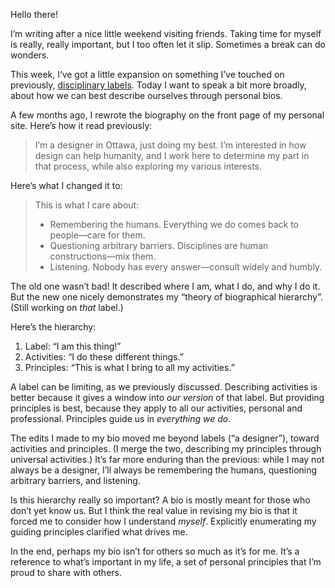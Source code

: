 Hello there!

I’m writing after a nice little weekend visiting friends. Taking time for myself is really, really important, but I too often let it slip. Sometimes a break can do wonders.

This week, I‘ve got a little expansion on something I’ve touched on previously, [disciplinary labels](https://lucascherkewski.com/hit-and-miss/2-questioning-labels/). Today I want to speak a bit more broadly, about how we can best describe ourselves through personal bios.

A few months ago, I rewrote the biography on the front page of my personal site. Here’s how it read previously:

> I’m a designer in Ottawa, just doing my best. I’m interested in how design can help humanity, and I work here to determine my part in that process, while also exploring my various interests.

Here’s what I changed it to:

> This is what I care about:
>
> * Remembering the humans. Everything we do comes back to people—care for them.
> * Questioning arbitrary barriers. Disciplines are human constructions—mix them.
> * Listening. Nobody has every answer—consult widely and humbly.

The old one wasn’t bad! It described where I am, what I do, and why I do it. But the new one nicely demonstrates my “theory of biographical hierarchy”. (Still working on *that* label.)

Here’s the hierarchy:

1. Label: “I am this thing!”
2. Activities: “I do these different things.”
3. Principles: “This is what I bring to all my activities.”

A label can be limiting, as we previously discussed. Describing activities is better because it gives a window into *our version* of that label. But providing principles is best, because they apply to all our activities, personal and professional. Principles guide us in *everything we do*.

The edits I made to my bio moved me beyond labels (“a designer”), toward activities and principles. (I merge the two, describing my principles through universal activities.) It’s far more enduring than the previous: while I may not always be a designer, I’ll always be remembering the humans, questioning arbitrary barriers, and listening.

Is this hierarchy really so important? A bio is mostly meant for those who don’t yet know us. But I think the real value in revising my bio is that it forced me to consider how I understand *myself*. Explicitly enumerating my guiding principles clarified what drives me.

In the end, perhaps my bio isn’t for others so much as it’s for me. It’s a reference to what’s important in my life, a set of personal principles that I’m proud to share with others.